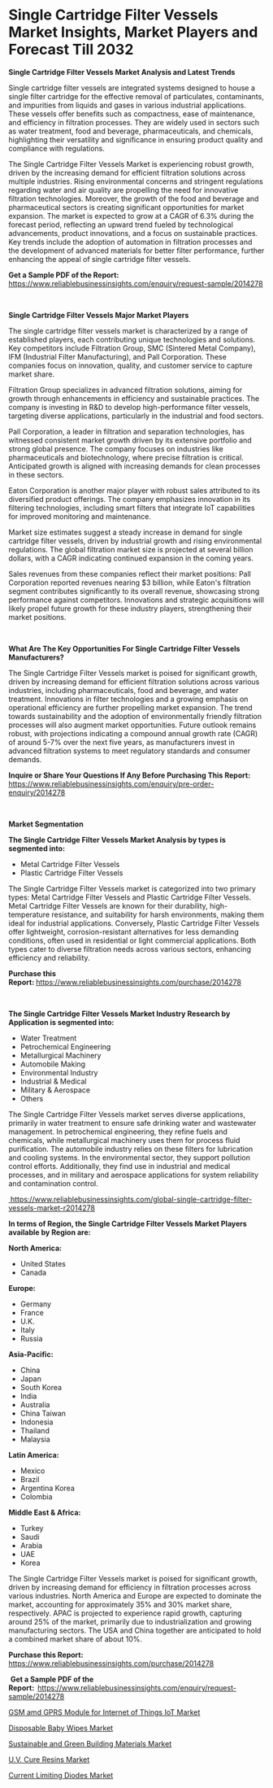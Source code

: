 <p><h1>Single Cartridge Filter Vessels Market Insights, Market Players and Forecast Till 2032</h1></p><p><strong>Single Cartridge Filter Vessels Market Analysis and Latest Trends</strong></p>
<p><p>Single cartridge filter vessels are integrated systems designed to house a single filter cartridge for the effective removal of particulates, contaminants, and impurities from liquids and gases in various industrial applications. These vessels offer benefits such as compactness, ease of maintenance, and efficiency in filtration processes. They are widely used in sectors such as water treatment, food and beverage, pharmaceuticals, and chemicals, highlighting their versatility and significance in ensuring product quality and compliance with regulations.</p><p>The Single Cartridge Filter Vessels Market is experiencing robust growth, driven by the increasing demand for efficient filtration solutions across multiple industries. Rising environmental concerns and stringent regulations regarding water and air quality are propelling the need for innovative filtration technologies. Moreover, the growth of the food and beverage and pharmaceutical sectors is creating significant opportunities for market expansion. The market is expected to grow at a CAGR of 6.3% during the forecast period, reflecting an upward trend fueled by technological advancements, product innovations, and a focus on sustainable practices. Key trends include the adoption of automation in filtration processes and the development of advanced materials for better filter performance, further enhancing the appeal of single cartridge filter vessels.</p></p>
<p><strong>Get a Sample PDF of the Report:&nbsp;</strong> <a href="https://www.reliablebusinessinsights.com/enquiry/request-sample/2014278?utm_campaign=1873&utm_medium=2&utm_source=Github&utm_content=ia&utm_term=17012025&utm_id=single-cartridge-filter-vessels">https://www.reliablebusinessinsights.com/enquiry/request-sample/2014278</a></p>
<p>&nbsp;</p>
<p><strong>Single Cartridge Filter Vessels Major Market Players</strong></p>
<p><p>The single cartridge filter vessels market is characterized by a range of established players, each contributing unique technologies and solutions. Key competitors include Filtration Group, SMC (Sintered Metal Company), IFM (Industrial Filter Manufacturing), and Pall Corporation. These companies focus on innovation, quality, and customer service to capture market share.</p><p>Filtration Group specializes in advanced filtration solutions, aiming for growth through enhancements in efficiency and sustainable practices. The company is investing in R&D to develop high-performance filter vessels, targeting diverse applications, particularly in the industrial and food sectors. </p><p>Pall Corporation, a leader in filtration and separation technologies, has witnessed consistent market growth driven by its extensive portfolio and strong global presence. The company focuses on industries like pharmaceuticals and biotechnology, where precise filtration is critical. Anticipated growth is aligned with increasing demands for clean processes in these sectors.</p><p>Eaton Corporation is another major player with robust sales attributed to its diversified product offerings. The company emphasizes innovation in its filtering technologies, including smart filters that integrate IoT capabilities for improved monitoring and maintenance.</p><p>Market size estimates suggest a steady increase in demand for single cartridge filter vessels, driven by industrial growth and rising environmental regulations. The global filtration market size is projected at several billion dollars, with a CAGR indicating continued expansion in the coming years.</p><p>Sales revenues from these companies reflect their market positions: Pall Corporation reported revenues nearing $3 billion, while Eaton's filtration segment contributes significantly to its overall revenue, showcasing strong performance against competitors. Innovations and strategic acquisitions will likely propel future growth for these industry players, strengthening their market positions.</p></p>
<p>&nbsp;</p>
<p><strong>What Are The Key Opportunities For Single Cartridge Filter Vessels Manufacturers?</strong></p>
<p><p>The Single Cartridge Filter Vessels market is poised for significant growth, driven by increasing demand for efficient filtration solutions across various industries, including pharmaceuticals, food and beverage, and water treatment. Innovations in filter technologies and a growing emphasis on operational efficiency are further propelling market expansion. The trend towards sustainability and the adoption of environmentally friendly filtration processes will also augment market opportunities. Future outlook remains robust, with projections indicating a compound annual growth rate (CAGR) of around 5-7% over the next five years, as manufacturers invest in advanced filtration systems to meet regulatory standards and consumer demands.</p></p>
<p><strong>Inquire or Share Your Questions If Any Before Purchasing This Report:</strong> <a href="https://www.reliablebusinessinsights.com/enquiry/pre-order-enquiry/2014278?utm_campaign=1873&utm_medium=2&utm_source=Github&utm_content=ia&utm_term=17012025&utm_id=single-cartridge-filter-vessels">https://www.reliablebusinessinsights.com/enquiry/pre-order-enquiry/2014278</a></p>
<p>&nbsp;</p>
<p><strong>Market Segmentation</strong></p>
<p><strong>The Single Cartridge Filter Vessels Market Analysis by types is segmented into:</strong></p>
<p><ul><li>Metal Cartridge Filter Vessels</li><li>Plastic Cartridge Filter Vessels</li></ul></p>
<p><p>The Single Cartridge Filter Vessels market is categorized into two primary types: Metal Cartridge Filter Vessels and Plastic Cartridge Filter Vessels. Metal Cartridge Filter Vessels are known for their durability, high-temperature resistance, and suitability for harsh environments, making them ideal for industrial applications. Conversely, Plastic Cartridge Filter Vessels offer lightweight, corrosion-resistant alternatives for less demanding conditions, often used in residential or light commercial applications. Both types cater to diverse filtration needs across various sectors, enhancing efficiency and reliability.</p></p>
<p><strong>Purchase this Report:&nbsp;</strong><a href="https://www.reliablebusinessinsights.com/purchase/2014278?utm_campaign=1873&utm_medium=2&utm_source=Github&utm_content=ia&utm_term=17012025&utm_id=single-cartridge-filter-vessels">https://www.reliablebusinessinsights.com/purchase/2014278</a></p>
<p>&nbsp;</p>
<p><strong>The Single Cartridge Filter Vessels Market Industry Research by Application is segmented into:</strong></p>
<p><ul><li>Water Treatment</li><li>Petrochemical Engineering</li><li>Metallurgical Machinery</li><li>Automobile Making</li><li>Environmental Industry</li><li>Industrial & Medical</li><li>Military & Aerospace</li><li>Others</li></ul></p>
<p><p>The Single Cartridge Filter Vessels market serves diverse applications, primarily in water treatment to ensure safe drinking water and wastewater management. In petrochemical engineering, they refine fuels and chemicals, while metallurgical machinery uses them for process fluid purification. The automobile industry relies on these filters for lubrication and cooling systems. In the environmental sector, they support pollution control efforts. Additionally, they find use in industrial and medical processes, and in military and aerospace applications for system reliability and contamination control.</p></p>
<p><a href="https://www.reliablebusinessinsights.com/global-single-cartridge-filter-vessels-market-r2014278?utm_campaign=1873&utm_medium=2&utm_source=Github&utm_content=ia&utm_term=17012025&utm_id=single-cartridge-filter-vessels">&nbsp;https://www.reliablebusinessinsights.com/global-single-cartridge-filter-vessels-market-r2014278</a></p>
<p><strong>In terms of Region, the Single Cartridge Filter Vessels Market Players available by Region are:</strong></p>
<p>
    <p> <strong> North America: </strong>
        <ul>
            <li>United States</li>
            <li>Canada</li>
        </ul>
        </p> 
    <p> <strong> Europe: </strong>
        <ul>
            <li>Germany</li>
            <li>France</li>
            <li>U.K.</li>
            <li>Italy</li>
            <li>Russia</li>
        </ul>
        </p> 
    <p> <strong> Asia-Pacific: </strong>
        <ul>
            <li>China</li>
            <li>Japan</li>
            <li>South Korea</li>
            <li>India</li>
            <li>Australia</li>
            <li>China Taiwan</li>
            <li>Indonesia</li>
            <li>Thailand</li>
            <li>Malaysia</li>
        </ul>
        </p> 
    <p> <strong> Latin America: </strong>
        <ul>
            <li>Mexico</li>
            <li>Brazil</li>
            <li>Argentina Korea</li>
            <li>Colombia</li>
        </ul>
        </p> 
    <p> <strong> Middle East & Africa: </strong>
        <ul>
            <li>Turkey</li>
            <li>Saudi</li>
            <li>Arabia</li>
            <li>UAE</li>
            <li>Korea</li>
        </ul>
    </p>
    </p>
<p><p>The Single Cartridge Filter Vessels market is poised for significant growth, driven by increasing demand for efficiency in filtration processes across various industries. North America and Europe are expected to dominate the market, accounting for approximately 35% and 30% market share, respectively. APAC is projected to experience rapid growth, capturing around 25% of the market, primarily due to industrialization and growing manufacturing sectors. The USA and China together are anticipated to hold a combined market share of about 10%.</p></p>
<p><strong>Purchase this Report: </strong><a href="https://www.reliablebusinessinsights.com/purchase/2014278?utm_campaign=1873&utm_medium=2&utm_source=Github&utm_content=ia&utm_term=17012025&utm_id=single-cartridge-filter-vessels">https://www.reliablebusinessinsights.com/purchase/2014278</a></p>
<p>&nbsp;<strong>Get a Sample PDF of the Report:&nbsp;&nbsp;</strong><a href="https://www.reliablebusinessinsights.com/enquiry/request-sample/2014278?utm_campaign=1873&utm_medium=2&utm_source=Github&utm_content=ia&utm_term=17012025&utm_id=single-cartridge-filter-vessels">https://www.reliablebusinessinsights.com/enquiry/request-sample/2014278</a></p>
<p><strong></strong></p>
<p><p><a href="https://github.com/stillsfloria19981/Market-Research-Report-List-1/blob/main/gsm-amd-gprs-module-for-internet-of-things-iot-market.md?utm_campaign=1873&utm_medium=2&utm_source=Github&utm_content=ia&utm_term=17012025&utm_id=single-cartridge-filter-vessels">GSM amd GPRS Module for Internet of Things IoT Market</a></p><p><a href="https://www.linkedin.com/pulse/disposable-baby-wipes-market-outlook-2025-2032-comprehensive-i2cbc?utm_campaign=1873&utm_medium=2&utm_source=Github&utm_content=ia&utm_term=17012025&utm_id=single-cartridge-filter-vessels">Disposable Baby Wipes Market</a></p><p><a href="https://www.linkedin.com/pulse/sustainable-green-building-materials-market-size-expected-sj8jc?utm_campaign=1873&utm_medium=2&utm_source=Github&utm_content=ia&utm_term=17012025&utm_id=single-cartridge-filter-vessels">Sustainable and Green Building Materials Market</a></p><p><a href="https://www.linkedin.com/pulse/uv-cure-resins-market-forecasted-from-2025-2032-expanding-8kkgf?utm_campaign=1873&utm_medium=2&utm_source=Github&utm_content=ia&utm_term=17012025&utm_id=single-cartridge-filter-vessels">U.V. Cure Resins Market</a></p><p><a href="https://github.com/triattwood9919/Market-Research-Report-List-1/blob/main/current-limiting-diodes-market.md?utm_campaign=1873&utm_medium=2&utm_source=Github&utm_content=ia&utm_term=17012025&utm_id=single-cartridge-filter-vessels">Current Limiting Diodes Market</a></p></p>